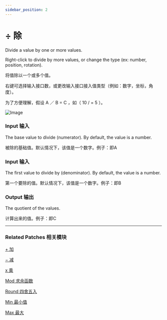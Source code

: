 ```yaml
---
sidebar_position: 2
---
```


# ÷ 除

Divide a value by one or more values.

Right-click to divide by more values, or change the type (ex: number, position, rotation).

将值除以一个或多个值。

右键可选择输入接口数，或更改输入接口接入值类型（例如：数字，坐标，角度）。

为了方便理解，假设 A ／ B = C ，如（ 10 / = 5 ）。

![Image](https://s3.us-west-2.amazonaws.com/secure.notion-static.com/a4ff1f94-50e9-454e-a03e-cd791635e54c/Untitled.png?X-Amz-Algorithm=AWS4-HMAC-SHA256&X-Amz-Content-Sha256=UNSIGNED-PAYLOAD&X-Amz-Credential=AKIAT73L2G45EIPT3X45%2F20220602%2Fus-west-2%2Fs3%2Faws4_request&X-Amz-Date=20220602T173926Z&X-Amz-Expires=86400&X-Amz-Signature=fd7703847f4edc246885feeef67c174f76afddc37e4ec666973baffc10636b74&X-Amz-SignedHeaders=host&response-content-disposition=filename%20%3D%22Untitled.png%22&x-id=GetObject)

### Input 输入

The base value to divide (numerator). By default, the value is a number.

被除的基础值。默认情况下，该值是一个数字。例子：即A

### Input 输入

The first value to divide by (denominator). By default, the value is a number.

第一个要除的值。默认情况下，该值是一个数字。例子：即B

### Output 输出

The quotient of the values.

计算出来的值。例子：即C

------

### Related Patches 相关模块

[+ 加](./+.md)

[− 减](./-.md)

[x 乘](./x.md)

[Mod 求余函数](./Mod.md)

[Round 四舍五入](./Round.md)

[Min 最小值](./Min.md)

[Max 最大](./Max.md)
